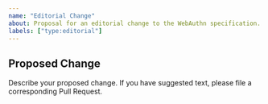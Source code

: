 ```yaml
---
name: "Editorial Change"
about: Proposal for an editorial change to the WebAuthn specification. An editorial change is one that doesn't affect the behavior of the specification. If your proposed change would affect behavior, even if minor, please use the Technical Change issue.
labels: ["type:editorial"]
---
```


## Proposed Change

Describe your proposed change. If you have suggested text, please file a corresponding Pull Request.
